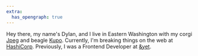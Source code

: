 ```yaml
---
extra:
  has_opengraph: true
---
```


Hey there, my name's Dylan, and I live in Eastern Washington with my corgi [Jpeg](https://twitter.com/jpegthecorgi) and beagle [Kupo](https://twitter.com/kupothebeagle). Currently, I'm breaking things on the web at [HashiCorp](https://www.hashicorp.com/). Previously, I was a Frontend Developer at [&yet](https://andyet.com).
